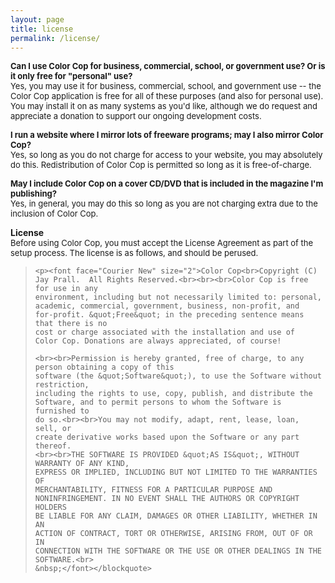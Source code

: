 ```yaml
---
layout: page
title: license 
permalink: /license/
---
```

<p><font size="2"><strong>Can I use Color Cop for business, commercial, 
school, or government use? Or is it only free for &quot;personal&quot; use?<br>
</strong>Yes, you may use it for business, commercial, school, and 
government use -- the Color Cop application is free for all of these 
purposes (and also for personal use). You may install it on as 
many systems as you&#39;d like, although we do request and appreciate a
donation to support our ongoing development costs.</font></p>

<p><font size="2"><strong>I run a website where I mirror lots of 
freeware programs; may I also mirror Color Cop?<br></strong>Yes, so long 
as you do not charge for access to your website, you may absolutely do 
this. Redistribution of Color Cop is permitted so long as it is 
free-of-charge.
</font></p>

<p><font size="2"><strong>May I include Color Cop on a cover CD/DVD that 
is included in the magazine I&#39;m publishing?<br></strong>Yes, in general, 
you may do this so long as you are not charging extra due to the 
inclusion of Color Cop.</font></p>

<p><b><a name="license"></a>License<br>
        </b><font size="2">Before using Color Cop, you must accept 
the License Agreement as part of the setup process. The license is as 
follows, and should be perused.</font><blockquote>

    <p><font face="Courier New" size="2">Color Cop<br>Copyright (C) 
    Jay Prall.  All Rights Reserved.<br><br><br>Color Cop is free for use in any 
    environment, including but not necessarily limited to: personal, 
    academic, commercial, government, business, non-profit, and 
    for-profit. &quot;Free&quot; in the preceding sentence means that there is no 
    cost or charge associated with the installation and use of 
    Color Cop. Donations are always appreciated, of course!

    <br><br>Permission is hereby granted, free of charge, to any person obtaining a copy of this 
    software (the &quot;Software&quot;), to use the Software without restriction, 
    including the rights to use, copy, publish, and distribute the 
    Software, and to permit persons to whom the Software is furnished to 
    do so.<br><br>You may not modify, adapt, rent, lease, loan, sell, or 
    create derivative works based upon the Software or any part thereof. 
    <br><br>THE SOFTWARE IS PROVIDED &quot;AS IS&quot;, WITHOUT WARRANTY OF ANY KIND, 
    EXPRESS OR IMPLIED, INCLUDING BUT NOT LIMITED TO THE WARRANTIES OF 
    MERCHANTABILITY, FITNESS FOR A PARTICULAR PURPOSE AND 
    NONINFRINGEMENT. IN NO EVENT SHALL THE AUTHORS OR COPYRIGHT HOLDERS 
    BE LIABLE FOR ANY CLAIM, DAMAGES OR OTHER LIABILITY, WHETHER IN AN 
    ACTION OF CONTRACT, TORT OR OTHERWISE, ARISING FROM, OUT OF OR IN 
    CONNECTION WITH THE SOFTWARE OR THE USE OR OTHER DEALINGS IN THE 
    SOFTWARE.<br>
    &nbsp;</font></blockquote>
